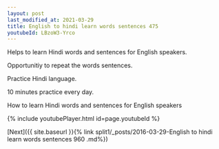 ```yaml
---
layout: post
last_modified_at: 2021-03-29
title: English to hindi learn words sentences 475 
youtubeId: LBzoW3-Yrco
---
```

 
 
Helps to learn Hindi words and sentences for English speakers.

Opportunitiy to repeat the words sentences. 

Practice Hindi language. 
 
10 minutes practice every day. 
 
How to learn Hindi words and sentences for English speakers 
 
{% include youtubePlayer.html id=page.youtubeId %}
 
 
[Next]({{ site.baseurl }}{% link  split1/_posts/2016-03-29-English to hindi learn words sentences 960 .md%})
 
